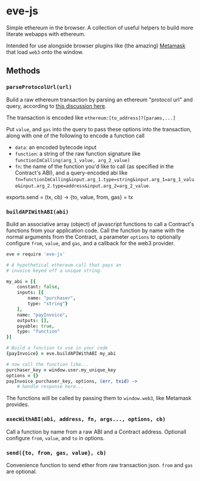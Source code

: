 # eve-js

Simple ethereum in the browser. A collection of useful helpers to build more literate webapps with ethereum.

Intended for use alongside browser plugins like (the amazing) [Metamask](https://metamask.io/) that load `web3` onto the window.

## Methods

### `parseProtocolUrl(url)`

Build a raw ethereum transaction by parsing an ethereum "protocol url" and query, according to [this discussion here](https://github.com/ethereum/EIPs/issues/67).

The transaction is encoded like `ethereum:[to_address]?[params,...]`

Put `value`, and `gas` into the query to pass these options into the transaction, along with one of the following to encode a function call

* `data`: an encoded bytecode input
* `function`: a string of the raw function signature like `functionImCalling(arg_1_value, arg_2_value)`
* `fn`: the name of the function you'd like to call (as specified in the Contract's ABI), and a query-encoded abi like `fn=functionImCalling&input.arg_1.type=string&input.arg_1=arg_1_value&input.arg_2.type=address&input.arg_2=arg_2_value`.

exports.send = (tx, cb) ->
    {to, value, from, gas} = tx

### `buildAPIWithABI(abi)`

Build an associative array (object) of javascript functions to call a Contract's functions from your application code. Call the function by name with the normal arguments from the Contract, a parameter `options` to optionally configure `from`, `value`, and `gas`, and a callback for the web3 provider.


```coffee
eve = require 'eve-js'

# A hypothetical ethereum call that pays an
# invoice keyed off a unique string.

my_abi = [{
    constant: false,
    inputs: [{
        name: "purchaser",
        type: "string"}
    ],
    name: "payInvoice",
    outputs: [],
    payable: true,
    type: "function"
}]

# Build a function to use in your code
{payInvoice} = eve.buildAPIWithABI my_abi

# now call the function like...
purchaser_key = window.user.my_unique_key
options = {}
payInvoice purchaser_key, options, (err, txid) ->
    # handle response here...
```

The functions will be called by passing them to `window.web3`, like Metamask provides.

### `execWithABI(abi, address, fn, args..., options, cb)`

Call a function by name from a raw ABI and a Contract address. Optionall configure `from`, `value`, and `to` in options.

### `send({to, from, gas, value}, cb)`

Convenience function to send ether from raw transaction json. `from` and `gas` are optional.
